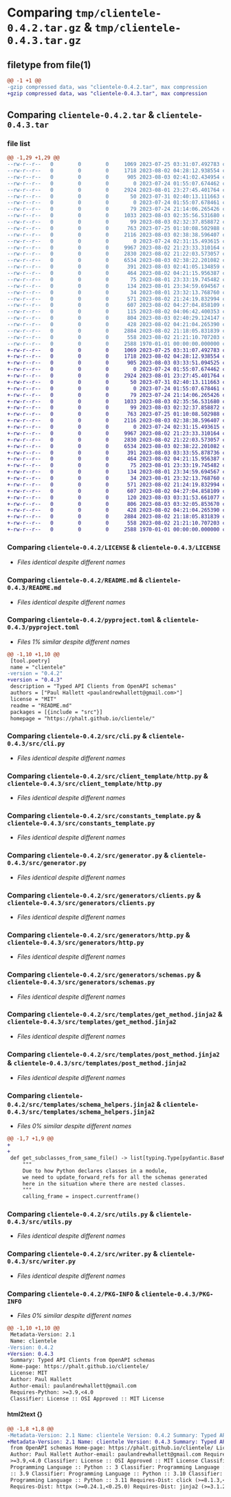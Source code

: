 # Comparing `tmp/clientele-0.4.2.tar.gz` & `tmp/clientele-0.4.3.tar.gz`

## filetype from file(1)

```diff
@@ -1 +1 @@
-gzip compressed data, was "clientele-0.4.2.tar", max compression
+gzip compressed data, was "clientele-0.4.3.tar", max compression
```

## Comparing `clientele-0.4.2.tar` & `clientele-0.4.3.tar`

### file list

```diff
@@ -1,29 +1,29 @@
--rw-r--r--   0        0        0     1069 2023-07-25 03:31:07.492783 clientele-0.4.2/LICENSE
--rw-r--r--   0        0        0     1718 2023-08-02 04:28:12.938554 clientele-0.4.2/README.md
--rw-r--r--   0        0        0      905 2023-08-03 02:41:02.434954 clientele-0.4.2/pyproject.toml
--rw-r--r--   0        0        0        0 2023-07-24 01:55:07.674462 clientele-0.4.2/src/__init__.py
--rw-r--r--   0        0        0     2924 2023-08-01 23:27:45.401764 clientele-0.4.2/src/cli.py
--rw-r--r--   0        0        0       50 2023-07-31 02:40:13.111663 clientele-0.4.2/src/client_template/MANIFEST
--rw-r--r--   0        0        0        0 2023-07-24 01:55:07.678461 clientele-0.4.2/src/client_template/__init__.py
--rw-r--r--   0        0        0       79 2023-07-24 21:14:06.265426 clientele-0.4.2/src/client_template/client.py
--rw-r--r--   0        0        0     1033 2023-08-03 02:35:56.531680 clientele-0.4.2/src/client_template/http.py
--rw-r--r--   0        0        0       99 2023-08-03 02:32:37.858872 clientele-0.4.2/src/client_template/schemas.py
--rw-r--r--   0        0        0      763 2023-07-25 01:10:08.502988 clientele-0.4.2/src/constants_template.py
--rw-r--r--   0        0        0     2116 2023-08-03 02:38:38.596407 clientele-0.4.2/src/generator.py
--rw-r--r--   0        0        0        0 2023-07-24 02:31:15.493615 clientele-0.4.2/src/generators/__init__.py
--rw-r--r--   0        0        0     9967 2023-08-02 21:23:33.310164 clientele-0.4.2/src/generators/clients.py
--rw-r--r--   0        0        0     2830 2023-08-02 21:22:03.573057 clientele-0.4.2/src/generators/http.py
--rw-r--r--   0        0        0     6534 2023-08-03 02:38:22.201082 clientele-0.4.2/src/generators/schemas.py
--rw-r--r--   0        0        0      391 2023-08-03 02:41:05.134859 clientele-0.4.2/src/settings.py
--rw-r--r--   0        0        0      464 2023-08-02 04:21:15.956387 clientele-0.4.2/src/templates/async_methods.jinja2
--rw-r--r--   0        0        0       75 2023-08-01 23:33:19.745482 clientele-0.4.2/src/templates/basic_client.jinja2
--rw-r--r--   0        0        0      134 2023-08-01 23:34:59.694567 clientele-0.4.2/src/templates/bearer_client.jinja2
--rw-r--r--   0        0        0       34 2023-08-01 23:32:13.768760 clientele-0.4.2/src/templates/client.jinja2
--rw-r--r--   0        0        0      571 2023-08-02 21:24:19.832994 clientele-0.4.2/src/templates/get_method.jinja2
--rw-r--r--   0        0        0      607 2023-08-02 04:27:04.858109 clientele-0.4.2/src/templates/post_method.jinja2
--rw-r--r--   0        0        0      115 2023-08-02 04:06:42.400353 clientele-0.4.2/src/templates/schema_class.jinja2
--rw-r--r--   0        0        0      804 2023-08-03 02:40:29.124147 clientele-0.4.2/src/templates/schema_helpers.jinja2
--rw-r--r--   0        0        0      428 2023-08-02 04:21:04.265390 clientele-0.4.2/src/templates/sync_methods.jinja2
--rw-r--r--   0        0        0     2884 2023-08-02 21:18:05.831839 clientele-0.4.2/src/utils.py
--rw-r--r--   0        0        0      558 2023-08-02 21:21:10.707203 clientele-0.4.2/src/writer.py
--rw-r--r--   0        0        0     2588 1970-01-01 00:00:00.000000 clientele-0.4.2/PKG-INFO
+-rw-r--r--   0        0        0     1069 2023-07-25 03:31:07.492783 clientele-0.4.3/LICENSE
+-rw-r--r--   0        0        0     1718 2023-08-02 04:28:12.938554 clientele-0.4.3/README.md
+-rw-r--r--   0        0        0      905 2023-08-03 03:33:51.094525 clientele-0.4.3/pyproject.toml
+-rw-r--r--   0        0        0        0 2023-07-24 01:55:07.674462 clientele-0.4.3/src/__init__.py
+-rw-r--r--   0        0        0     2924 2023-08-01 23:27:45.401764 clientele-0.4.3/src/cli.py
+-rw-r--r--   0        0        0       50 2023-07-31 02:40:13.111663 clientele-0.4.3/src/client_template/MANIFEST
+-rw-r--r--   0        0        0        0 2023-07-24 01:55:07.678461 clientele-0.4.3/src/client_template/__init__.py
+-rw-r--r--   0        0        0       79 2023-07-24 21:14:06.265426 clientele-0.4.3/src/client_template/client.py
+-rw-r--r--   0        0        0     1033 2023-08-03 02:35:56.531680 clientele-0.4.3/src/client_template/http.py
+-rw-r--r--   0        0        0       99 2023-08-03 02:32:37.858872 clientele-0.4.3/src/client_template/schemas.py
+-rw-r--r--   0        0        0      763 2023-07-25 01:10:08.502988 clientele-0.4.3/src/constants_template.py
+-rw-r--r--   0        0        0     2116 2023-08-03 02:38:38.596407 clientele-0.4.3/src/generator.py
+-rw-r--r--   0        0        0        0 2023-07-24 02:31:15.493615 clientele-0.4.3/src/generators/__init__.py
+-rw-r--r--   0        0        0     9967 2023-08-02 21:23:33.310164 clientele-0.4.3/src/generators/clients.py
+-rw-r--r--   0        0        0     2830 2023-08-02 21:22:03.573057 clientele-0.4.3/src/generators/http.py
+-rw-r--r--   0        0        0     6534 2023-08-03 02:38:22.201082 clientele-0.4.3/src/generators/schemas.py
+-rw-r--r--   0        0        0      391 2023-08-03 03:33:55.878736 clientele-0.4.3/src/settings.py
+-rw-r--r--   0        0        0      464 2023-08-02 04:21:15.956387 clientele-0.4.3/src/templates/async_methods.jinja2
+-rw-r--r--   0        0        0       75 2023-08-01 23:33:19.745482 clientele-0.4.3/src/templates/basic_client.jinja2
+-rw-r--r--   0        0        0      134 2023-08-01 23:34:59.694567 clientele-0.4.3/src/templates/bearer_client.jinja2
+-rw-r--r--   0        0        0       34 2023-08-01 23:32:13.768760 clientele-0.4.3/src/templates/client.jinja2
+-rw-r--r--   0        0        0      571 2023-08-02 21:24:19.832994 clientele-0.4.3/src/templates/get_method.jinja2
+-rw-r--r--   0        0        0      607 2023-08-02 04:27:04.858109 clientele-0.4.3/src/templates/post_method.jinja2
+-rw-r--r--   0        0        0      120 2023-08-03 03:31:53.661077 clientele-0.4.3/src/templates/schema_class.jinja2
+-rw-r--r--   0        0        0      806 2023-08-03 03:32:05.853670 clientele-0.4.3/src/templates/schema_helpers.jinja2
+-rw-r--r--   0        0        0      428 2023-08-02 04:21:04.265390 clientele-0.4.3/src/templates/sync_methods.jinja2
+-rw-r--r--   0        0        0     2884 2023-08-02 21:18:05.831839 clientele-0.4.3/src/utils.py
+-rw-r--r--   0        0        0      558 2023-08-02 21:21:10.707203 clientele-0.4.3/src/writer.py
+-rw-r--r--   0        0        0     2588 1970-01-01 00:00:00.000000 clientele-0.4.3/PKG-INFO
```

### Comparing `clientele-0.4.2/LICENSE` & `clientele-0.4.3/LICENSE`

 * *Files identical despite different names*

### Comparing `clientele-0.4.2/README.md` & `clientele-0.4.3/README.md`

 * *Files identical despite different names*

### Comparing `clientele-0.4.2/pyproject.toml` & `clientele-0.4.3/pyproject.toml`

 * *Files 1% similar despite different names*

```diff
@@ -1,10 +1,10 @@
 [tool.poetry]
 name = "clientele"
-version = "0.4.2"
+version = "0.4.3"
 description = "Typed API Clients from OpenAPI schemas"
 authors = ["Paul Hallett <paulandrewhallett@gmail.com>"]
 license = "MIT"
 readme = "README.md"
 packages = [{include = "src"}]
 homepage = "https://phalt.github.io/clientele/"
```

### Comparing `clientele-0.4.2/src/cli.py` & `clientele-0.4.3/src/cli.py`

 * *Files identical despite different names*

### Comparing `clientele-0.4.2/src/client_template/http.py` & `clientele-0.4.3/src/client_template/http.py`

 * *Files identical despite different names*

### Comparing `clientele-0.4.2/src/constants_template.py` & `clientele-0.4.3/src/constants_template.py`

 * *Files identical despite different names*

### Comparing `clientele-0.4.2/src/generator.py` & `clientele-0.4.3/src/generator.py`

 * *Files identical despite different names*

### Comparing `clientele-0.4.2/src/generators/clients.py` & `clientele-0.4.3/src/generators/clients.py`

 * *Files identical despite different names*

### Comparing `clientele-0.4.2/src/generators/http.py` & `clientele-0.4.3/src/generators/http.py`

 * *Files identical despite different names*

### Comparing `clientele-0.4.2/src/generators/schemas.py` & `clientele-0.4.3/src/generators/schemas.py`

 * *Files identical despite different names*

### Comparing `clientele-0.4.2/src/templates/get_method.jinja2` & `clientele-0.4.3/src/templates/get_method.jinja2`

 * *Files identical despite different names*

### Comparing `clientele-0.4.2/src/templates/post_method.jinja2` & `clientele-0.4.3/src/templates/post_method.jinja2`

 * *Files identical despite different names*

### Comparing `clientele-0.4.2/src/templates/schema_helpers.jinja2` & `clientele-0.4.3/src/templates/schema_helpers.jinja2`

 * *Files 0% similar despite different names*

```diff
@@ -1,7 +1,9 @@
+
+
 def get_subclasses_from_same_file() -> list[typing.Type[pydantic.BaseModel]]:
     """
     Due to how Python declares classes in a module,
     we need to update_forward_refs for all the schemas generated
     here in the situation where there are nested classes.
     """
     calling_frame = inspect.currentframe()
```

### Comparing `clientele-0.4.2/src/utils.py` & `clientele-0.4.3/src/utils.py`

 * *Files identical despite different names*

### Comparing `clientele-0.4.2/src/writer.py` & `clientele-0.4.3/src/writer.py`

 * *Files identical despite different names*

### Comparing `clientele-0.4.2/PKG-INFO` & `clientele-0.4.3/PKG-INFO`

 * *Files 0% similar despite different names*

```diff
@@ -1,10 +1,10 @@
 Metadata-Version: 2.1
 Name: clientele
-Version: 0.4.2
+Version: 0.4.3
 Summary: Typed API Clients from OpenAPI schemas
 Home-page: https://phalt.github.io/clientele/
 License: MIT
 Author: Paul Hallett
 Author-email: paulandrewhallett@gmail.com
 Requires-Python: >=3.9,<4.0
 Classifier: License :: OSI Approved :: MIT License
```

#### html2text {}

```diff
@@ -1,8 +1,8 @@
-Metadata-Version: 2.1 Name: clientele Version: 0.4.2 Summary: Typed API Clients
+Metadata-Version: 2.1 Name: clientele Version: 0.4.3 Summary: Typed API Clients
 from OpenAPI schemas Home-page: https://phalt.github.io/clientele/ License: MIT
 Author: Paul Hallett Author-email: paulandrewhallett@gmail.com Requires-Python:
 >=3.9,<4.0 Classifier: License :: OSI Approved :: MIT License Classifier:
 Programming Language :: Python :: 3 Classifier: Programming Language :: Python
 :: 3.9 Classifier: Programming Language :: Python :: 3.10 Classifier:
 Programming Language :: Python :: 3.11 Requires-Dist: click (>=8.1.3,<9.0.0)
 Requires-Dist: httpx (>=0.24.1,<0.25.0) Requires-Dist: jinja2 (>=3.1.2,<4.0.0)
```

